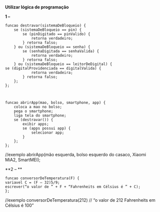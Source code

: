 
**Utilizar lógica de programação**

**1 –** 


    funcao destravar(sistemaDeBloqueio) {
    	se (sistemaDeBloqueio == pin) {
    		se (pinDigitado == pinValido) {
    			retorna verdadeiro;
    		} retorna falso;
    	} ou (sistemaDeBloqueio == senha) {
    		se (senhaDigitada == senhaValida) {
    			retorna verdadeiro;
    		} retorna falso;
    	} ou (sistemaDeBloqueio == leitorDeDigital) {
    se (digitalProvidenciada == digitalValida) {
    			retorna verdadeira;
    		} retorna falso;
    	};
    };



    funcao abrirApp(mao, bolso, smartphone, app) {
    	coloca a mao no bolso;
    	pega o smartphone;
    	liga tela do smartphone;
    	se (destravar()) {
    		exibir apps;
    		se (apps possui app) {
    			selecionar app;
    		}
    	};
    };

//exemplo
abrirApp(mão esquerda, bolso esquerdo do casaco, Xiaomi MiA2, SmartMEI);

**2 – **


    funcao conversorDeTemperatura(F) {
    variavel C = (F – 32)5/9;
    escrever(“o valor de ” + F + “Fahrenheits em Célsius é ” + C);
    };

//exemplo
conversorDeTemperatura(212) // “o valor de 212 Fahrenheits em Célsius é 100”